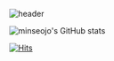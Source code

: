![header](https://capsule-render.vercel.app/api?type=slice&color=auto&height=260&section=header&text=MinseoJo&fontSize=60&animation=blinking&rotate=18&fontAlign=65&fontAlignY=35&)

![minseojo's GitHub stats](https://github-readme-stats.vercel.app/api?username=minseojo&show_icons=true&theme=vue)

<!--
 <a href="https://velog.io/@minseojo">
    <img 
        src="http://img.shields.io/badge/-velog-21232222?style=flat&logo=&link=https://velog.io/@minseojo"
        style="height : 40px; margin-left : 20px; margin-right : 20px;"/>
</a>
-->

[![Hits](https://hits.seeyoufarm.com/api/count/incr/badge.svg?url=https%3A%2F%2Fgithub.com%2Fminseojo%2Fhit-counter&count_bg=%2379C83D&title_bg=%23555555&icon=&icon_color=%23E7E7E7&title=hits&edge_flat=false)](https://hits.seeyoufarm.com)

